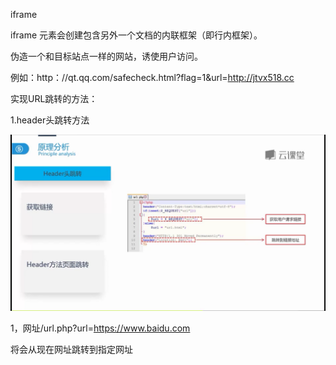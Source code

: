 iframe

iframe 元素会创建包含另外一个文档的内联框架（即行内框架）。

伪造一个和目标站点一样的网站，诱使用户访问。

例如：http：//qt.qq.com/safecheck.html?flag=1&url=http://jtvx518.cc

实现URL跳转的方法：

1.header头跳转方法

![](images/E25629964C094F69B88CEB2E14924BF0clipboard.png)



1，网址/url.php?url=https://www.baidu.com

将会从现在网址跳转到指定网址

